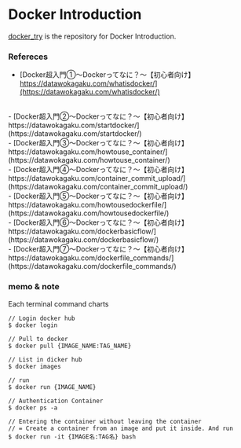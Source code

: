 # Docker Introduction
[docker_try](https://github.com/jin237/docker_try) is the repository for Docker Introduction.
<br>


### Refereces
- [Docker超入門①〜Dockerってなに？〜【初心者向け】<br>https://datawokagaku.com/whatisdocker/](https://datawokagaku.com/whatisdocker/)
<br>
- [Docker超入門②〜Dockerってなに？〜【初心者向け】<br>https://datawokagaku.com/startdocker/](https://datawokagaku.com/startdocker/)
<br>
- [Docker超入門③〜Dockerってなに？〜【初心者向け】<br>https://datawokagaku.com/howtouse_container/](https://datawokagaku.com/howtouse_container/)
<br>
- [Docker超入門④〜Dockerってなに？〜【初心者向け】<br>https://datawokagaku.com/container_commit_upload/](https://datawokagaku.com/container_commit_upload/)
<br>
- [Docker超入門⑤〜Dockerってなに？〜【初心者向け】<br>https://datawokagaku.com/howtousedockerfile/](https://datawokagaku.com/howtousedockerfile/)
<br>
- [Docker超入門⑥〜Dockerってなに？〜【初心者向け】<br>https://datawokagaku.com/dockerbasicflow/](https://datawokagaku.com/dockerbasicflow/)
<br>
- [Docker超入門⑦〜Dockerってなに？〜【初心者向け】<br>https://datawokagaku.com/dockerfile_commands/](https://datawokagaku.com/dockerfile_commands/)
<br>


### memo & note

Each terminal command charts

```terminal
// Login docker hub
$ docker login

// Pull to docker
$ docker pull {IMAGE_NAME:TAG_NAME}

// List in dicker hub
$ docker images 

// run
$ docker run {IMAGE_NAME}

// Authentication Container
$ docker ps -a

// Entering the container without leaving the container
// = Create a container from an image and put it inside. And run
$ docker run -it {IMAGE名:TAG名} bash
```







